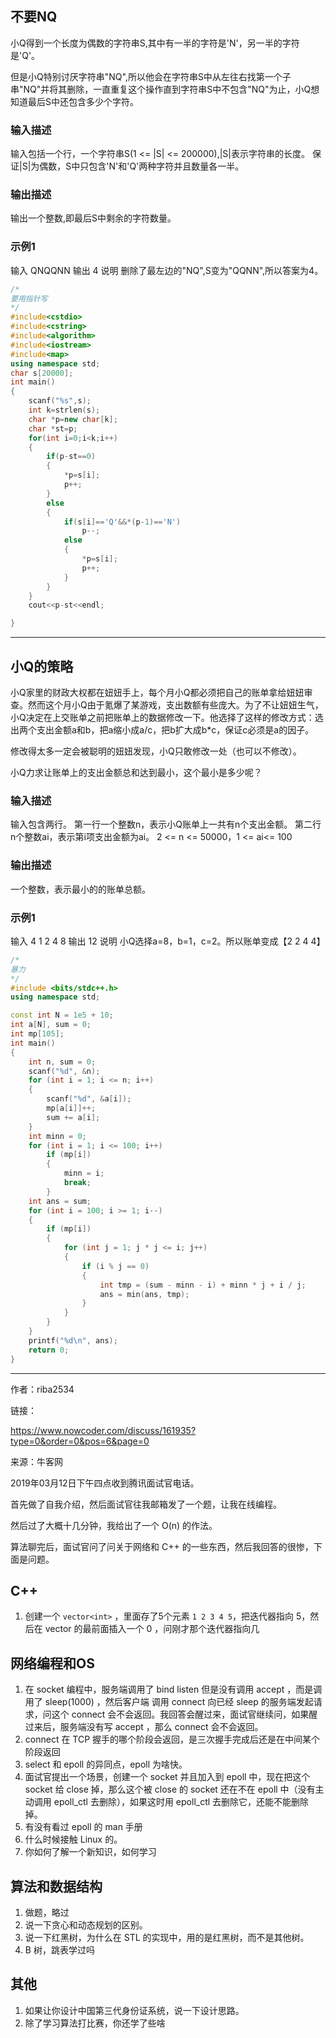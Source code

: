 
## 不要NQ
小Q得到一个长度为偶数的字符串S,其中有一半的字符是'N'，另一半的字符是'Q'。

但是小Q特别讨厌字符串"NQ",所以他会在字符串S中从左往右找第一个子串"NQ"并将其删除，一直重复这个操作直到字符串S中不包含"NQ"为止，小Q想知道最后S中还包含多少个字符。

### 输入描述

输入包括一个行，一个字符串S(1 <= |S| <= 200000),|S|表示字符串的长度。
保证|S|为偶数，S中只包含'N'和'Q'两种字符并且数量各一半。
### 输出描述

输出一个整数,即最后S中剩余的字符数量。
### 示例1

输入
QNQQNN
输出
4
说明
删除了最左边的"NQ",S变为"QQNN",所以答案为4。


```c++
/*
要用指针写
*/
#include<cstdio>
#include<cstring>
#include<algorithm>
#include<iostream>
#include<map>
using namespace std;
char s[20000];
int main()
{
    scanf("%s",s);
    int k=strlen(s);
    char *p=new char[k];
    char *st=p;
    for(int i=0;i<k;i++)
    {
        if(p-st==0)
        {
            *p=s[i];
            p++;
        }
        else
        {
            if(s[i]=='Q'&&*(p-1)=='N')
                p--;
            else
            {
                *p=s[i];
                p++;
            }
        }
    }
    cout<<p-st<<endl;

}
```

---

## 小Q的策略
小Q家里的财政大权都在妞妞手上，每个月小Q都必须把自己的账单拿给妞妞审查。然而这个月小Q由于氪爆了某游戏，支出数额有些庞大。为了不让妞妞生气，小Q决定在上交账单之前把账单上的数据修改一下。他选择了这样的修改方式：选出两个支出金额a和b，把a缩小成a/c，把b扩大成b*c，保证c必须是a的因子。

修改得太多一定会被聪明的妞妞发现，小Q只敢修改一处（也可以不修改）。

小Q力求让账单上的支出金额总和达到最小，这个最小是多少呢？

### 输入描述

输入包含两行。
第一行一个整数n，表示小Q账单上一共有n个支出金额。
第二行n个整数ai，表示第i项支出金额为ai。
2 <= n <= 50000，1 <= ai<= 100
### 输出描述

一个整数，表示最小的的账单总额。
### 示例1

输入
4
1 2 4 8
输出
12
说明
小Q选择a=8，b=1，c=2。所以账单变成【2 2 4 4】


```c++
/*
暴力
*/
#include <bits/stdc++.h>
using namespace std;

const int N = 1e5 + 10;
int a[N], sum = 0;
int mp[105];
int main()
{
    int n, sum = 0;
    scanf("%d", &n);
    for (int i = 1; i <= n; i++)
    {
        scanf("%d", &a[i]);
        mp[a[i]]++;
        sum += a[i];
    }
    int minn = 0;
    for (int i = 1; i <= 100; i++)
        if (mp[i])
        {
            minn = i;
            break;
        }
    int ans = sum;
    for (int i = 100; i >= 1; i--)
    {
        if (mp[i])
        {
            for (int j = 1; j * j <= i; j++)
            {
                if (i % j == 0)
                {
                    int tmp = (sum - minn - i) + minn * j + i / j;
                    ans = min(ans, tmp);
                }
            }
        }
    }
    printf("%d\n", ans);
    return 0;
}
```
---

作者：riba2534

链接：

https://www.nowcoder.com/discuss/161935?type=0&order=0&pos=6&page=0

来源：牛客网

2019年03月12日下午四点收到腾讯面试官电话。

首先做了自我介绍，然后面试官往我邮箱发了一个题，让我在线编程。

然后过了大概十几分钟，我给出了一个 O(n) 的作法。

算法聊完后，面试官问了问关于网络和 C++ 的一些东西，然后我回答的很惨，下面是问题。

## C++

1. 创建一个 `vector<int>` ，里面存了5个元素 `1 2 3 4 5`，把迭代器指向 5，然后在 vector 的最前面插入一个 0 ，问刚才那个迭代器指向几

## 网络编程和OS

1. 在 socket 编程中，服务端调用了 bind listen 但是没有调用 accept ，而是调用了 sleep(1000) ，然后客户端 调用 connect 向已经 sleep 的服务端发起请求，问这个 connect 会不会返回。我回答会醒过来，面试官继续问，如果醒过来后，服务端没有写 accept ，那么 connect 会不会返回。
2. connect 在 TCP 握手的哪个阶段会返回，是三次握手完成后还是在中间某个阶段返回
3. select 和 epoll 的异同点，epoll 为啥快。
4. 面试官提出一个场景，创建一个 socket 并且加入到 epoll 中，现在把这个 socket 给 close 掉，那么这个被 close 的 socket 还在不在 epoll 中（没有主动调用 epoll_ctl 去删除），如果这时用 epoll_ctl 去删除它，还能不能删除掉。
5. 有没有看过 epoll 的 man 手册
6. 什么时候接触 Linux 的。
7. 你如何了解一个新知识，如何学习

## 算法和数据结构

1. 做题，略过
2. 说一下贪心和动态规划的区别。
3. 说一下红黑树，为什么在 STL 的实现中，用的是红黑树，而不是其他树。
4. B 树，跳表学过吗

## 其他

1. 如果让你设计中国第三代身份证系统，说一下设计思路。
2. 除了学习算法打比赛，你还学了些啥
